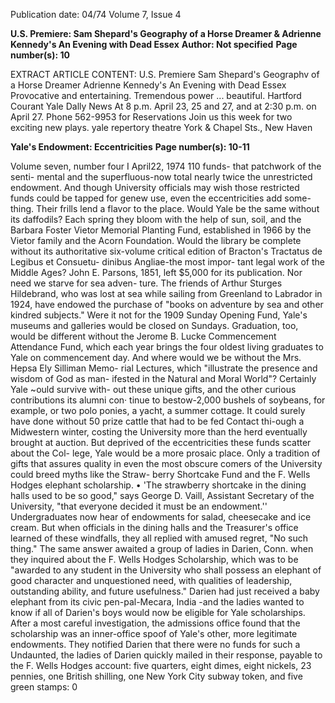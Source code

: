 Publication date: 04/74
Volume 7, Issue 4

**U.S. Premiere: Sam Shepard's Geography of a Horse Dreamer & Adrienne Kennedy's An Evening with Dead Essex**
**Author: Not specified**
**Page number(s): 10**

EXTRACT ARTICLE CONTENT:
U.S. Premiere 
Sam Shepard's 
Geographv 
of a 
Horse 
Dreamer 
Adrienne 
Kennedy's 
An Evening 
with 
Dead 
Essex 
Provocative and 
entertaining. 
Tremendous power ... 
beautiful. 
Hartford Courant 
Yale Dally News 
At 8 p.m. April 23, 25 and 27, and at 2:30 p.m. on April 27. 
Phone 562-9953 for Reservations 
Join us this week 
for two exciting 
new plays. 
yale repertory theatre 
York & Chapel Sts., New Haven


**Yale's Endowment: Eccentricities**
**Page number(s): 10-11**

Volume seven, number four I April22, 1974 110 
funds- that patchwork of the senti-
mental and the superfluous-now 
total nearly twice the unrestricted 
endowment. And though University 
officials may wish those restricted 
funds could be tapped for genew 
use, even the eccentricities add some-
thing. Their frills lend a flavor to the 
place. 
Would Yale be the same without 
its daffodils? Each spring they 
bloom with the help of sun, soil, and 
the Barbara Foster Vietor Memorial 
Planting Fund, established in 1966 
by the Vietor family and the Acorn 
Foundation. 
Would the library be complete 
without its authoritative six-volume 
critical edition of Bracton's 
Tractatus de Legibus et Consuetu-
dinibus Angliae-the most impor-
tant legal work of the Middle Ages? 
John E. Parsons, 1851, left $5,000 for 
its publication. 
Nor need we starve for sea adven-
ture. The friends of Arthur Sturges 
Hildebrand, who was lost at sea 
while sailing from Greenland to 
Labrador in 1924, have endowed the 
purchase of "books on adventure by 
sea and other kindred subjects." 
Were it not for the 1909 Sunday 
Opening Fund, Yale's museums and 
galleries would be closed on 
Sundays. Graduation, too, would be 
different without the Jerome B. 
Lucke Commencement Attendance 
Fund, which each year brings the 
four oldest living graduates to Yale 
on commencement day. 
And where would we be without 
the Mrs. Hepsa Ely Silliman Memo-
rial Lectures, which "illustrate the 
presence and wisdom of God as man-
ifested in the Natural and Moral 
World"? 
Certainly Yale ~ould survive with-
out these unique gifts, and the other 
curious contributions its alumni con· 
tinue to bestow-2,000 bushels of 
soybeans, for example, or two polo 
ponies, a yacht, a summer cottage. 
It could surely have done without 50 
prize cattle that had to be fed 
Contact 
thi-ough a Midwestern winter, 
costing the University more than the 
herd eventually brought at auction. 
But deprived of the eccentricities 
these funds scatter about the Col-
lege, Yale would be a more prosaic 
place. Only a tradition of gifts that 
assures quality in even the most 
obscure comers of the University 
could breed myths like the Straw-
berry Shortcake Fund and the 
F. Wells Hodges elephant 
scholarship. 
• 'The strawberry shortcake in the 
dining halls used to be so good," 
says George D. Vaill, Assistant 
Secretary of the University, "that 
everyone decided it must be an 
endowment.'' Undergraduates now 
hear of endowments for salad, 
cheesecake and ice cream. But when 
officials in the dining halls and the 
Treasurer's office learned of these 
windfalls, they all replied with 
amused regret, "No such thing." 
The same answer awaited a group 
of ladies in Darien, Conn. when they 
inquired about the F. Wells Hodges 
Scholarship, which was to be 
"awarded to any student in the 
University who shall possess an 
elephant of good character and 
unquestioned need, with qualities of 
leadership, outstanding ability, and 
future usefulness." Darien had just 
received a baby elephant from its 
civic pen-pal-Mecara, India -and 
the ladies wanted to know if all of 
Darien's boys would now be eligible 
for Yale scholarships. 
After a most careful investigation, 
the admissions office found that the 
scholarship was an inner-office spoof 
of Yale's other, more legitimate 
endowments. They notified Darien 
that there were no funds for such a 
Undaunted, the ladies of Darien 
quickly mailed in their response, 
payable to the F. Wells Hodges 
account: five quarters, eight dimes, 
eight nickels, 23 pennies, one British 
shilling, one New York City subway 
token, and five green stamps: 0